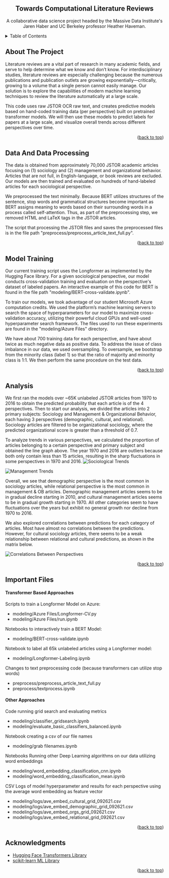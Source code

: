 <div id="top"></div>

<br />
<div align="center">

  <h2 align="center">Towards Computational Literature Reviews</h2>

  <p align="center">
     A collaborative data science project headed by the Massive Data Institute's Jaren Haber and UC Berkeley professor Heather Haveman.
  </p>
</div>



<!-- TABLE OF CONTENTS -->
<details>
  <summary>Table of Contents</summary>
  <ol>
    <li>
      <a href="#about-the-project">About The Project</a>
    </li>
    <li><a href="#data-and-data-processing">Data And Data Processing</a></li>
    <li><a href="#model-training">Model Training</a></li>
    <li><a href="#analysis">Analysis</a></li>
    <li><a href="#important-files">Important Files</a></li>
    <li><a href="#acknowledgments">Acknowledgments</a></li>
  </ol>
</details>



<!-- ABOUT THE PROJECT -->
## About The Project
Literature reviews are a vital part of research in many academic fields, and serve to help determine what we know and don’t know.  For interdisciplinary studies, literature reviews are especially challenging because the numerous publications and publication outlets are growing exponentially—critically, growing to a volume that a single person cannot easily manage. Our solution is to explore the capabilities of modern machine learning techniques to review the literature automatically at a large scale.


This code uses raw JSTOR OCR raw text, and creates predictive models based on hand-coded training data (per perspective) built on pretrained transformer models. We will then use these models to predict labels for papers at a large scale, and visualize overall trends across different perspectives over time.
<p align="right">(<a href="#top">back to top</a>)</p>


<!-- DataProcessing -->
## Data And Data Processing

The data is obtained from approximately 70,000 JSTOR academic articles focusing on (1) sociology and (2) management and organizational behavior. Articles that are not full, in English-language, or book reviews are excluded. Our models are then trained and evaluated on hundreds of hand-labeled articles for each sociological perspective.

We preprocessed the text minimally. Because BERT utilizes structures of the sentence, stop words and grammatical structures become important as BERT assigns meaning to words based on their surrounding words in a process called self-attention. Thus, as part of the preprocessing step, we removed HTML and LaTeX tags in the JSTOR articles.

The script that processing the JSTOR files and saves the preprocessed files is in the file path "preprocess/preprocess_article_text_full.py".

<p align="right">(<a href="#top">back to top</a>)</p>

<!-- Model Training -->
## Model Training
Our current training script uses the Longformer as implemented by the Hugging Face library. For a given sociological perspective, our model conducts cross-validation training and evaluation on the perspective's dataset of labeled papers. An interactive example of this code for BERT is found in the file path "modeling/BERT-cross-validate.ipynb".

To train our models, we took advantage of our student Microsoft Azure computation credits. We used the platform’s machine learning servers to search the space of hyperparameters for our model to maximize cross-validation accuracy, utilizing their powerful cloud GPUs and well-used hyperparameter search framework. The files used to run these experiments are found in the "modeling/Azure Files" directory.

We have about 700 training data for each perspective, and have about twice as much negative data as positive data. To address the issue of class imbalance in our data, we used oversampling. To oversample, we bootstrap from the minority class (label 1) so that the ratio of majority and minority class is 1:1. We then perform the same procedure on the test data.

<p align="right">(<a href="#top">back to top</a>)</p>

<!-- Analysis -->
## Analysis

We first ran the models over ~65K unlabeled JSTOR articles from 1970 to 2016 to obtain the predicted probability that each article is of the 4 perspectives. Then to start our analysis, we divided the articles into 2 primary subjects: Sociology and Management & Organizational Behavior, each having 3 perspectives (demographic, cultural, and relational). Sociology articles are filtered to be organizational sociology, where the predicted organizational score is greater than a threshold of 0.7. 

To analyze trends in various perspectives, we calculated the proportion of articles belonging to a certain perspective and primary subject and obtained the line graph above. The year 1970 and 2016 are outliers because both only contain less than 15 articles, resulting in the sharp fluctuations in some perspectives in 1970 and 2016. 
![Sociological Trends](https://github.com/h2researchgroup/classification/blob/classifier-metrics/figures/SOCTrends2021-12-06.png?raw=true)

![Management Trends](https://github.com/h2researchgroup/classification/blob/classifier-metrics/figures/MGTTrends2021-12-06.png?raw=true)

Overall, we see that demographic perspective is the most common in sociology articles, while relational perspective is the most common in management & OB articles. Demographic management articles seems to be in gradual decline starting in 2010, and cultural management articles seems to be in gradual growth starting in 1970. All other categories seem to have fluctuations over the years but exhibit no general growth nor decline from 1970 to 2016.

We also explored correlations between predictions for each category of articles. Most have almost no correlations between the predictions. However, for cultural sociology articles, there seems to be a weak relationship between relational and cultural predictions, as shown in the matrix below.

![Correlations Between Perspectives](https://github.com/h2researchgroup/classification/blob/classifier-metrics/figures/Correlations2021-12-06.png?raw=true)
<p align="right">(<a href="#top">back to top</a>)</p>


<!-- Important Files -->
## Important Files

#### Transformer Based Approaches
Scripts to train a Longformer Model on Azure:
* modeling/Azure Files/Longformer-CV.py 
* modeling/Azure Files/run.ipynb

Notebooks to interactively train a BERT Model:
* modeling/BERT-cross-validate.ipynb

Notebook to label all 65k unlabeled articles using a Longformer model:
* modeling/Longformer-Labeling.ipynb

Changes to text preprocessing code (because transformers can utilize stop words)
* preprocess/preprocess_article_text_full.py
* preprocess/textprocess.ipynb

#### Other Approaches
Code running grid search and evaluating metrics
* modeling/classifier_gridsearch.ipynb
* modeling/evaluate_basic_classifiers_balanced.ipynb

Notebook creating a csv of our file names
* modeling/grab filenames.ipynb

Notebooks Running other Deep Learning algorithms on our data utilizing word embeddings
* modeling/word_embedding_classification_cnn.ipynb
* modeling/word_embedding_classification_mean.ipynb

CSV Logs of model hyperparameter and results for each perspective using the average word embedding as feature vector
* modeling/logs/ave_embed_cultural_grid_092621.csv
* modeling/logs/ave_embed_demographic_grid_092621.csv
* modeling/logs/ave_embed_orgs_grid_092621.csv
* modeling/logs/ave_embed_relational_grid_092621.csv

<p align="right">(<a href="#top">back to top</a>)</p>

<!-- ACKNOWLEDGMENTS -->
## Acknowledgments

* [Hugging Face Transformers Library](https://huggingface.co)
* [scikit-learn ML Library](https://scikit-learn.org/stable/)

<p align="right">(<a href="#top">back to top</a>)</p>




